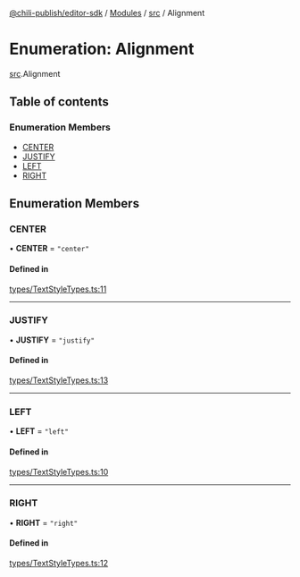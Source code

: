 [@chili-publish/editor-sdk](../README.md) / [Modules](../modules.md) / [src](../modules/src.md) / Alignment

# Enumeration: Alignment

[src](../modules/src.md).Alignment

## Table of contents

### Enumeration Members

- [CENTER](src.Alignment.md#center)
- [JUSTIFY](src.Alignment.md#justify)
- [LEFT](src.Alignment.md#left)
- [RIGHT](src.Alignment.md#right)

## Enumeration Members

### CENTER

• **CENTER** = ``"center"``

#### Defined in

[types/TextStyleTypes.ts:11](https://github.com/chili-publish/editor-sdk/blob/bc89ed1/types/TextStyleTypes.ts#L11)

___

### JUSTIFY

• **JUSTIFY** = ``"justify"``

#### Defined in

[types/TextStyleTypes.ts:13](https://github.com/chili-publish/editor-sdk/blob/bc89ed1/types/TextStyleTypes.ts#L13)

___

### LEFT

• **LEFT** = ``"left"``

#### Defined in

[types/TextStyleTypes.ts:10](https://github.com/chili-publish/editor-sdk/blob/bc89ed1/types/TextStyleTypes.ts#L10)

___

### RIGHT

• **RIGHT** = ``"right"``

#### Defined in

[types/TextStyleTypes.ts:12](https://github.com/chili-publish/editor-sdk/blob/bc89ed1/types/TextStyleTypes.ts#L12)

